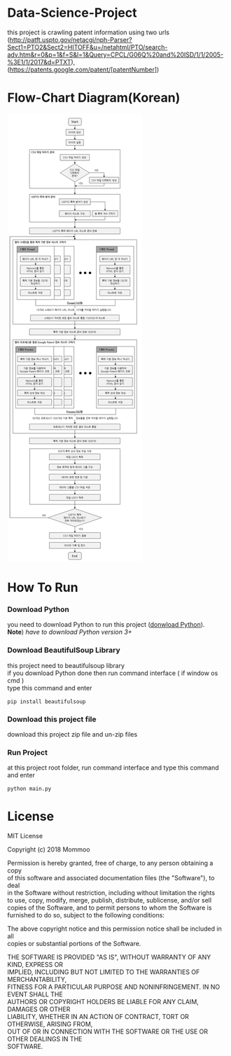 # Data-Science-Project
this project is crawling patent information using two urls  
(http://patft.uspto.gov/netacgi/nph-Parser?Sect1=PTO2&Sect2=HITOFF&u=/netahtml/PTO/search-adv.htm&r=0&p=1&f=S&l=1&Query=CPCL/G06Q%20and%20ISD/1/1/2005-%3E1/1/2017&d=PTXT),  
(https://patents.google.com/patent/[patentNumber])


# Flow-Chart Diagram(Korean)
<div>
  <img src='./crawling_flow_chart.png' />
</div>


# How To Run

### Download Python
you need to download Python to run this project ([donwload Python](https://www.python.org/downloads/)).  
**Note**) *have to download Python version 3+*

### Download BeautifulSoup Library
this project need to beautifulsoup library  
if you download Python done then run command interface ( if window os cmd )  
type this command and enter
```
pip install beautifulsoup
```
### Download this project file
download this project zip file and un-zip files

### Run Project
at this project root folder, run command interface and type this command and enter
```
python main.py
```


# License

MIT License

Copyright (c) 2018 Mommoo

Permission is hereby granted, free of charge, to any person obtaining a copy  
of this software and associated documentation files (the "Software"), to deal  
in the Software without restriction, including without limitation the rights  
to use, copy, modify, merge, publish, distribute, sublicense, and/or sell  
copies of the Software, and to permit persons to whom the Software is  
furnished to do so, subject to the following conditions:  

The above copyright notice and this permission notice shall be included in all  
copies or substantial portions of the Software.  

THE SOFTWARE IS PROVIDED "AS IS", WITHOUT WARRANTY OF ANY KIND, EXPRESS OR  
IMPLIED, INCLUDING BUT NOT LIMITED TO THE WARRANTIES OF MERCHANTABILITY,  
FITNESS FOR A PARTICULAR PURPOSE AND NONINFRINGEMENT. IN NO EVENT SHALL THE  
AUTHORS OR COPYRIGHT HOLDERS BE LIABLE FOR ANY CLAIM, DAMAGES OR OTHER  
LIABILITY, WHETHER IN AN ACTION OF CONTRACT, TORT OR OTHERWISE, ARISING FROM,  
OUT OF OR IN CONNECTION WITH THE SOFTWARE OR THE USE OR OTHER DEALINGS IN THE  
SOFTWARE.  
